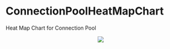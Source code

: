 # ConnectionPoolHeatMapChart
Heat Map Chart for Connection Pool

<p align="center">
  <img src="https://github.com/VsVarun/ConnectionPoolHeatMapChart/blob/master/CPHeatMapChart.JPG?raw=true"/>
</p>
